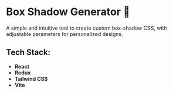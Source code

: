 # Box Shadow Generator 🎨

A simple and intuitive tool to create custom box-shadow CSS, with adjustable parameters for personalized designs.

## Tech Stack:
- **React**
- **Redux**
- **Tailwind CSS**
- **Vite**
